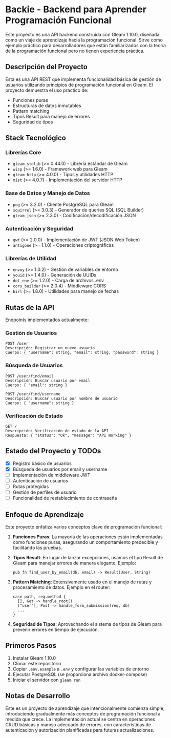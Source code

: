 # Backie - Backend para Aprender Programación Funcional

Este proyecto es una API backend construida con Gleam 1.10.0, diseñada como un viaje de aprendizaje hacia la programación funcional. Sirve como ejemplo práctico para desarrolladores que están familiarizados con la teoría de la programación funcional pero no tienen experiencia práctica.

## Descripción del Proyecto

Esta es una API REST que implementa funcionalidad básica de gestión de usuarios utilizando principios de programación funcional en Gleam. El proyecto demuestra el uso práctico de:

- Funciones puras
- Estructuras de datos inmutables
- Pattern matching
- Tipos Result para manejo de errores
- Seguridad de tipos

## Stack Tecnológico

### Librerías Core

- `gleam_stdlib` (>= 0.44.0) - Librería estándar de Gleam
- `wisp` (>= 1.6.0) - Framework web para Gleam
- `gleam_http` (>= 4.0.0) - Tipos y utilidades HTTP
- `mist` (>= 4.0.7) - Implementación del servidor HTTP

### Base de Datos y Manejo de Datos

- `pog` (>= 3.2.0) - Cliente PostgreSQL para Gleam
- `squirrel` (>= 3.0.3) - Generador de queries SQL (SQL Builder)
- `gleam_json` (>= 2.3.0) - Codificación/decodificación JSON

### Autenticación y Seguridad

- `gwt` (>= 2.0.0) - Implementación de JWT (JSON Web Token)
- `antigone` (>= 1.1.0) - Operaciones criptográficas

### Librerías de Utilidad

- `envoy` (>= 1.0.2) - Gestión de variables de entorno
- `youid` (>= 1.4.0) - Generación de UUIDs
- `dot_env` (>= 1.2.0) - Carga de archivos .env
- `cors_builder` (>= 2.0.4) - Middleware CORS
- `birl` (>= 1.8.0) - Utilidades para manejo de fechas

## Rutas de la API

Endpoints implementados actualmente:

### Gestión de Usuarios

```
POST /user
Descripción: Registrar un nuevo usuario
Cuerpo: { "username": string, "email": string, "password": string }
```

### Búsqueda de Usuarios

```
POST /user/find/email
Descripción: Buscar usuario por email
Cuerpo: { "email": string }

POST /user/find/username
Descripción: Buscar usuario por nombre de usuario
Cuerpo: { "username": string }
```

### Verificación de Estado

```
GET /
Descripción: Verificación de estado de la API
Respuesta: { "status": "Ok", "message": "API Working" }
```

## Estado del Proyecto y TODOs

- [x] Registro básico de usuarios
- [x] Búsqueda de usuarios por email y username
- [ ] Implementación de middleware JWT
- [ ] Autenticación de usuarios
- [ ] Rutas protegidas
- [ ] Gestión de perfiles de usuario
- [ ] Funcionalidad de restablecimiento de contraseña

## Enfoque de Aprendizaje

Este proyecto enfatiza varios conceptos clave de programación funcional:

1. **Funciones Puras**: La mayoría de las operaciones están implementadas como funciones puras, asegurando un comportamiento predecible y facilitando las pruebas.

2. **Tipos Result**: En lugar de lanzar excepciones, usamos el tipo Result de Gleam para manejar errores de manera elegante.
   Ejemplo:

   ```gleam
   pub fn find_user_by_email(db, email) -> Result(User, String)
   ```

3. **Pattern Matching**: Extensivamente usado en el manejo de rutas y procesamiento de datos.
   Ejemplo en el router:

   ```gleam
   case path, req.method {
     [], Get -> handle_root()
     ["user"], Post -> handle_form_submission(req, db)
     ...
   }
   ```

4. **Seguridad de Tipos**: Aprovechando el sistema de tipos de Gleam para prevenir errores en tiempo de ejecución.

## Primeros Pasos

1. Instalar Gleam 1.10.0
2. Clonar este repositorio
3. Copiar `.env.example` a `.env` y configurar las variables de entorno
4. Ejecutar PostgreSQL (se proporciona archivo docker-compose)
5. Iniciar el servidor con `gleam run`

## Notas de Desarrollo

Este es un proyecto de aprendizaje que intencionalmente comienza simple, introduciendo gradualmente más conceptos de programación funcional a medida que crece. La implementación actual se centra en operaciones CRUD básicas y manejo adecuado de errores, con características de autenticación y autorización planificadas para futuras actualizaciones.
